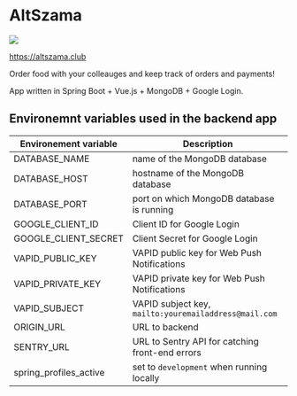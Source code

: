 # AltSzama
<img src="https://github.com/konkit/altszama/actions/workflows/build-images-and-deploy-on-server.yaml/badge.svg"></img>

https://altszama.club

Order food with your colleauges and keep track of orders and payments!

App written in Spring Boot + Vue.js + MongoDB + Google Login.

## Environemnt variables used in the backend app

| Environement variable  | Description                                            |
|------------------------|--------------------------------------------------------|
| DATABASE_NAME          | name of the MongoDB database                           |
| DATABASE_HOST          | hostname of the MongoDB database                       |
| DATABASE_PORT          | port on which MongoDB database is running              |
| GOOGLE_CLIENT_ID       | Client ID for Google Login                             |
| GOOGLE_CLIENT_SECRET   | Client Secret for Google Login                         |
| VAPID_PUBLIC_KEY       | VAPID public key for Web Push Notifications            |
| VAPID_PRIVATE_KEY      | VAPID private key for Web Push Notifications           |
| VAPID_SUBJECT          | VAPID subject key,  `mailto:youremailaddress@mail.com` |
| ORIGIN_URL             | URL to backend                                         |
| SENTRY_URL             | URL to Sentry API for catching front-end errors        |
| spring_profiles_active | set to  `development` when running locally             |


